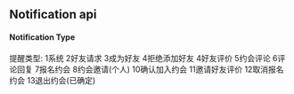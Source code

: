 ## Notification api

#### Notification Type

提醒类型: 1系统 2好友请求 3成为好友 4拒绝添加好友 4好友评价 5约会评论 6评论回复 7报名约会 8约会邀请(个人) 10确认加入约会 11邀请好友评价 12取消报名约会 13退出约会(已确定)